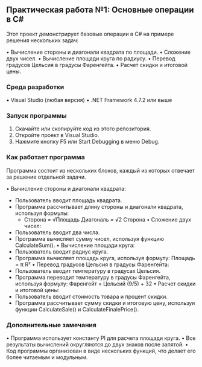 ## Практическая работа №1: Основные операции в C#

Этот проект демонстрирует базовые операции в C# на примере решения нескольких задач:

• Вычисление стороны и диагонали квадрата по площади.
• Сложение двух чисел.
• Вычисление площади круга по радиусу.
• Перевод градусов Цельсия в градусы Фаренгейта.
• Расчет скидки и итоговой цены.

### Среда разработки

• Visual Studio (любая версия)
• .NET Framework 4.7.2 или выше

### Запуск программы

1. Скачайте или скопируйте код из этого репозитория.
2. Откройте проект в Visual Studio.
3. Нажмите кнопку F5 или Start Debugging в меню Debug.

### Как работает программа

Программа состоит из нескольких блоков, каждый из которых отвечает за решение отдельной задачи. 

• Вычисление стороны и диагонали квадрата:
  * Пользователь вводит площадь квадрата.
  * Программа рассчитывает длину стороны и диагонали квадрата, используя формулы:
    * Сторона = √Площадь
     Диагональ = √2  Сторона
• Сложение двух чисел:
  * Пользователь вводит два числа.
  * Программа вычисляет сумму чисел, используя функцию CalculateSum().
• Вычисление площади круга:
  * Пользователь вводит радиус круга.
  * Программа вычисляет площадь круга, используя формулу:
     Площадь = π  R²
• Перевод градусов Цельсия в градусы Фаренгейта:
  * Пользователь вводит температуру в градусах Цельсия.
  * Программа переводит температуру в градусы Фаренгейта, используя формулу:
     Фаренгейт = Цельсий  (9/5) + 32
• Расчет скидки и итоговой цены:
  * Пользователь вводит стоимость товара и процент скидки.
  * Программа рассчитывает сумму скидки и итоговую цену, используя функции CalculateSale() и CalculateFinalePrice().

### Дополнительные замечания

• Программа использует константу PI для расчета площади круга.
• Все результаты вычислений округляются до двух знаков после запятой.
• Код программы организован в виде нескольких функций, что делает его более читаемым и модульным.
